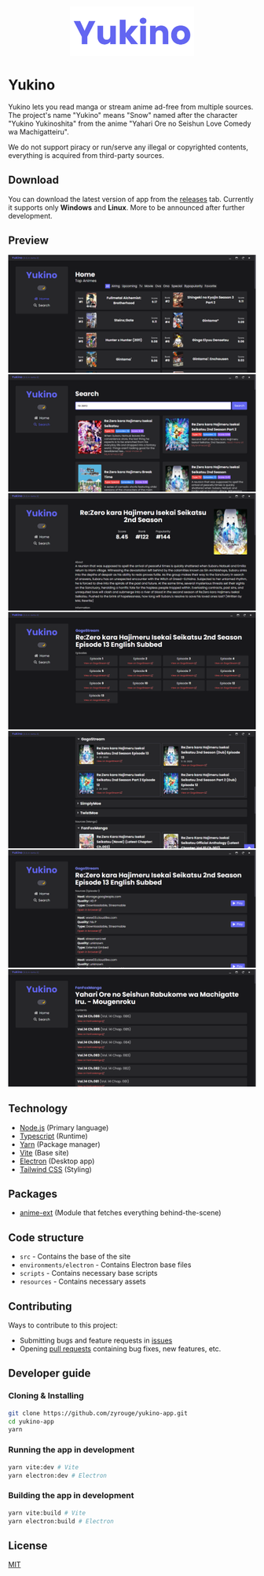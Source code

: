 <p align="center">
    <img src="./resources/large.png" width="50%">
</p>

# Yukino

Yukino lets you read manga or stream anime ad-free from multiple sources. The project's name "Yukino" means "Snow" named after the character "Yukino Yukinoshita" from the anime "Yahari Ore no Seishun Love Comedy wa Machigatteiru".

We do not support piracy or run/serve any illegal or copyrighted contents, everything is acquired from third-party sources.

## Download

You can download the latest version of app from the [releases](https://github.com/zyrouge/yukino-app/releases) tab. Currently it supports only **Windows** and **Linux**. More to be announced after further development.

## Preview

![Home](./screenshots/home.png)
![Search](./screenshots/search.png)
![Anime](./screenshots/anime.png)
![Episodes](./screenshots/episodes.png)
![Sources](./screenshots/sources.png)
![Player](./screenshots/player.png)
![Manga](./screenshots/manga.png)

## Technology

-   [Node.js](https://nodejs.org) (Primary language)
-   [Typescript](https://www.typescriptlang.org/) (Runtime)
-   [Yarn](https://yarnpkg.com/) (Package manager)
-   [Vite](https://vitejs.dev) (Base site)
-   [Electron](https://electronjs.org) (Desktop app)
-   [Tailwind CSS](https://tailwindcss.com/) (Styling)

## Packages

-   [anime-ext](https://zyrouge.github.io/anime-ext) (Module that fetches everything behind-the-scene)

## Code structure

-   `src` - Contains the base of the site
-   `environments/electron` - Contains Electron base files
-   `scripts` - Contains necessary base scripts
-   `resources` - Contains necessary assets

## Contributing

Ways to contribute to this project:

-   Submitting bugs and feature requests in [issues](https://github.com/zyrouge/yukino-app/issues)
-   Opening [pull requests](https://github.com/zyrouge/yukino-app/pulls) containing bug fixes, new features, etc.

## Developer guide

### Cloning & Installing

```bash
git clone https://github.com/zyrouge/yukino-app.git
cd yukino-app
yarn
```

### Running the app in development

```bash
yarn vite:dev # Vite
yarn electron:dev # Electron
```

### Building the app in development

```bash
yarn vite:build # Vite
yarn electron:build # Electron
```

## License

[MIT](./LICENSE)
